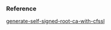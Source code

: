 ### Reference
[generate-self-signed-root-ca-with-cfssl](https://fernandobarillas.com/blog/2015/generate-self-signed-root-ca-with-cfssl/)
